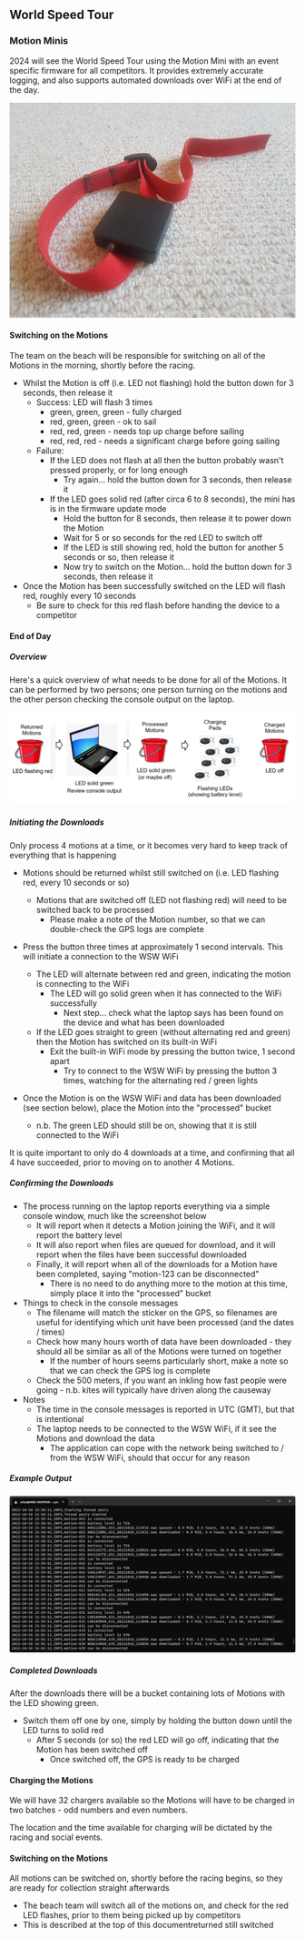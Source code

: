 ## World Speed Tour

### Motion Minis

2024 will see the World Speed Tour using the Motion Mini with an event specific firmware for all competitors. It provides extremely accurate logging, and also supports automated downloads over WiFi at the end of the day.

![img](img/mini.jpg)



#### Switching on the Motions

The team on the beach will be responsible for switching on all of the Motions in the morning, shortly before the racing.

- Whilst the Motion is off (i.e. LED not flashing) hold the button down for 3 seconds, then release it
  - Success: LED will flash 3 times
    - green, green, green - fully charged
    - red, green, green - ok to sail
    - red, red, green - needs top up charge before sailing
    - red, red, red - needs a significant charge before going sailing
  - Failure:
    - If the LED does not flash at all then the button probably wasn't pressed properly, or for long enough
      - Try again... hold the button down for 3 seconds, then release it
    - If the LED goes solid red (after circa 6 to 8 seconds), the mini has is in the firmware update mode
      - Hold the button for 8 seconds, then release it to power down the Motion
      - Wait for 5 or so seconds for the red LED to switch off
      - If the LED is still showing red, hold the button for another 5 seconds or so, then release it
      - Now try to switch on the Motion... hold the button down for 3 seconds, then release it
- Once the Motion has been successfully switched on the LED will flash red, roughly every 10 seconds
  - Be sure to check for this red flash before handing the device to a competitor



#### End of Day

##### Overview

Here's a quick overview of what needs to be done for all of the Motions. It can be performed by two persons; one person turning on the motions and the other person checking the console output on the laptop.

![img](img/process.png)

##### Initiating the Downloads

Only process 4 motions at a time, or it becomes very hard to keep track of everything that is happening

- Motions should be returned whilst still switched on (i.e. LED flashing red, every 10 seconds or so)
  - Motions that are switched off (LED not flashing red) will need to be switched back to be processed
    - Please make a note of the Motion number, so that we can double-check the GPS logs are complete

- Press the button three times at approximately 1 second intervals. This will initiate a connection to the WSW WiFi
  - The LED will alternate between red and green, indicating the motion is connecting to the WiFi
    - The LED will go solid green when it has connected to the WiFi successfully
      - Next step... check what the laptop says has been found on the device and what has been downloaded
  - If the LED goes straight to green (without alternating red and green) then the Motion has switched on its built-in WiFi
    - Exit the built-in WiFi mode by pressing the button twice, 1 second apart
      - Try to connect to the WSW WiFi by pressing the button 3 times, watching for the alternating red / green lights
- Once the Motion is on the WSW WiFi and data has been downloaded (see section below), place the Motion into the "processed" bucket
  - n.b. The green LED should still be on, showing that it is still connected to the WiFi

It is quite important to only do 4 downloads at a time, and confirming that all 4 have succeeded, prior to moving on to another 4 Motions.



##### Confirming the Downloads

- The process running on the laptop reports everything via a simple console window, much like the screenshot below
  - It will report when it detects a Motion joining the WiFi, and it will report the battery level
  - It will also report when files are queued for download, and it will report when the files have been successful downloaded
  - Finally, it will report when all of the downloads for a Motion have been completed, saying "motion-123 can be disconnected"
    - There is no need to do anything more to the motion at this time, simply place it into the "processed" bucket
- Things to check in the console messages
  - The filename will match the sticker on the GPS, so filenames are useful for identifying which unit have been processed (and the dates / times)
  - Check how many hours worth of data have been downloaded - they should all be similar as all of the Motions were turned on together
    - If the number of hours seems particularly short, make a note so that we can check the GPS log is complete
  - Check the 500 meters, if you want an inkling how fast people were going - n.b. kites will typically have driven along the causeway
- Notes
  - The time in the console messages is reported in UTC (GMT), but that is intentional
  - The laptop needs to be connected to the WSW WiFi, if it see the Motions and download the data
    - The application can cope with the network being switched to / from the WSW WiFi, should that occur for any reason



##### Example Output

![img](img/console.png)



##### Completed Downloads

After the downloads there will be a bucket containing lots of Motions with the LED showing green.

- Switch them off one by one, simply by holding the button down until the LED turns to solid red
  - After 5 seconds (or so) the red LED will go off, indicating that the Motion has been switched off
    - Once switched off, the GPS is ready to be charged



#### Charging the Motions

We will have 32 chargers available so the Motions will have to be charged in two batches - odd numbers and even numbers.

The location and the time available for charging will be dictated by the racing and social events.



#### Switching on the Motions

All motions can be switched on, shortly before the racing begins, so they are ready for collection straight afterwards

  - The beach team will switch all of the motions on, and check for the red LED flashes, prior to them being picked up by competitors
  - This is described at the top of this documentreturned still switched